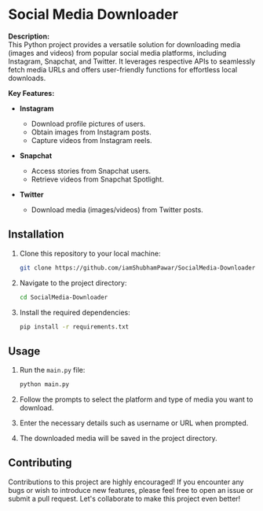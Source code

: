 
# Social Media Downloader

**Description:**  
This Python project provides a versatile solution for downloading media (images and videos) from popular social media platforms, including Instagram, Snapchat, and Twitter. It leverages respective APIs to seamlessly fetch media URLs and offers user-friendly functions for effortless local downloads.

**Key Features:**

- **Instagram**
  - Download profile pictures of users.
  - Obtain images from Instagram posts.
  - Capture videos from Instagram reels.

- **Snapchat**
  - Access stories from Snapchat users.
  - Retrieve videos from Snapchat Spotlight.

- **Twitter**
  - Download media (images/videos) from Twitter posts.

## Installation

1. Clone this repository to your local machine:

   ```bash
   git clone https://github.com/iamShubhamPawar/SocialMedia-Downloader.git
   ```

2. Navigate to the project directory:

   ```bash
   cd SocialMedia-Downloader
   ```

3. Install the required dependencies:

   ```bash
   pip install -r requirements.txt
   ```

## Usage

1. Run the `main.py` file:

   ```bash
   python main.py
   ```

2. Follow the prompts to select the platform and type of media you want to download.

3. Enter the necessary details such as username or URL when prompted.

4. The downloaded media will be saved in the project directory.

## Contributing

Contributions to this project are highly encouraged! If you encounter any bugs or wish to introduce new features, please feel free to open an issue or submit a pull request. Let's collaborate to make this project even better!
